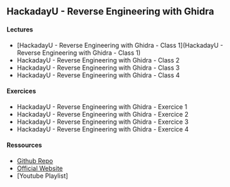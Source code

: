 ## HackadayU - Reverse Engineering with Ghidra

#### Lectures

- [HackadayU - Reverse Engineering with Ghidra - Class 1](HackadayU - Reverse Engineering with Ghidra - Class 1)
- HackadayU - Reverse Engineering with Ghidra - Class 2
- HackadayU - Reverse Engineering with Ghidra - Class 3
- HackadayU - Reverse Engineering with Ghidra - Class 4

#### Exercices

- HackadayU - Reverse Engineering with Ghidra - Exercice 1
- HackadayU - Reverse Engineering with Ghidra - Exercice 2
- HackadayU - Reverse Engineering with Ghidra - Exercice 3
- HackadayU - Reverse Engineering with Ghidra - Exercice 4

#### Ressources

- [Github Repo](https://github.com/wrongbaud/hackaday-u)
- [Official Website](https://hackaday.io/course/172292-introduction-to-reverse-engineering-with-ghidra)
- [Youtube Playlist]
